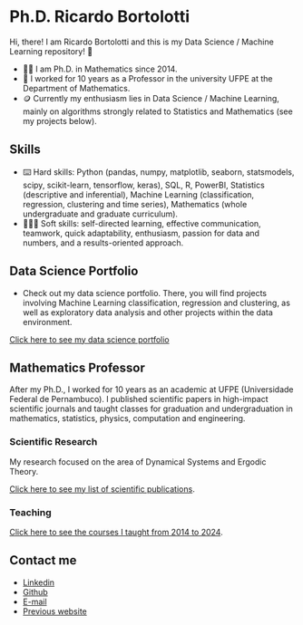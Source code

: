 # Ph.D. Ricardo Bortolotti

Hi, there! I am Ricardo Bortolotti and this is my Data Science / Machine Learning repository! 👋

+ 🙋‍♂️ I am Ph.D. in Mathematics since 2014.
+ 👔 I worked for 10 years as a Professor in the university UFPE at the Department of Mathematics.
+ 🪙 Currently my enthusiasm lies in Data Science / Machine Learning, mainly on algorithms strongly related to Statistics and Mathematics (see my projects below).

## Skills

+ ⌨️ Hard skills: Python (pandas, numpy, matplotlib, seaborn, statsmodels, scipy, scikit-learn, tensorflow, keras), SQL, R, PowerBI, Statistics (descriptive and inferential), Machine Learning (classification, regression, clustering and time series), Mathematics (whole undergraduate and graduate curriculum).
+ 👨🏻‍🏫 Soft skills: self-directed learning, effective communication, teamwork, quick adaptability, enthusiasm, passion for data and numbers, and a results-oriented approach.


## Data Science Portfolio

+ Check out my data science portfolio. There, you will find projects involving Machine Learning classification, regression and clustering, as well as exploratory data analysis and other projects within the data environment.

[Click here to see my data science portfolio](https://github.com/Ricardo-Bortolotti/Data-Science-Portfolio/tree/main)

## Mathematics Professor

After my Ph.D., I worked for 10 years as an academic at UFPE (Universidade Federal de Pernambuco). I published scientific papers in high-impact scientific journals and taught classes for graduation and undergraduation in mathematics, statistics, physics, computation and engineering.

### Scientific Research

My research focused on the area of Dynamical Systems and Ergodic Theory.

[Click here to see my list of scientific publications](https://sites.google.com/view/ricardobortolotti/research).

### Teaching

[Click here to see the courses I taught from 2014 to 2024](https://sites.google.com/view/ricardobortolotti/teaching).

## Contact me

- [Linkedin](https://www.linkedin.com/in/ricardo-bortolotti)
- [Github](https://github.com/ricardo-bortolotti)
- [E-mail](ricardo.t.bortolotti@gmail.com)
- [Previous website](https://sites.google.com/view/ricardobortolotti)
